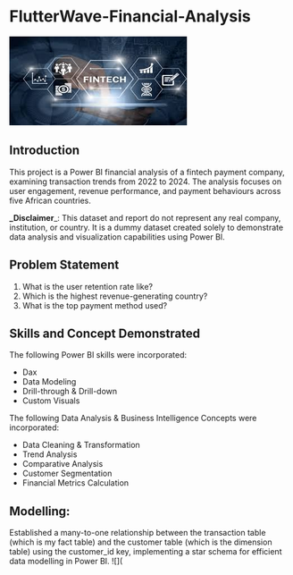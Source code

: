 # FlutterWave-Financial-Analysis
![](Intro-Image.jpg)

## Introduction

This project is a Power BI financial analysis of a fintech payment company, examining transaction trends from 2022 to 2024. The analysis focuses on user engagement, revenue performance, and payment behaviours across five African countries.

**_Disclaimer**_: This dataset and report do not represent any real company, institution, or country. It is a dummy dataset created solely to demonstrate data analysis and visualization capabilities using Power BI.

## Problem Statement
1. What is the user retention rate like?
2. Which is the highest revenue-generating country?
3. What is the top payment method used?

## Skills and Concept Demonstrated

The following Power BI skills were incorporated:
- Dax
- Data Modeling
- Drill-through & Drill-down
- Custom Visuals

The following Data Analysis & Business Intelligence Concepts were incorporated:
- Data Cleaning & Transformation
- Trend Analysis
- Comparative Analysis
- Customer Segmentation
- Financial Metrics Calculation

## Modelling:

Established a many-to-one relationship between the transaction table (which is my fact table) and the customer table (which is the dimension table) using the customer_id key, implementing a star schema for efficient data modelling in Power BI.
![](
